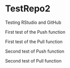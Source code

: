 # TestRepo2

Testing RStudio and GitHub

First test of the Push function  

First test of the Pull function  

Second test of Push function  

Second test of Pull function
